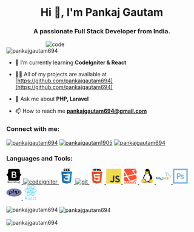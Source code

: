 <h1 align="center">Hi 👋, I'm Pankaj Gautam</h1>
<h3 align="center">A passionate Full Stack Developer from India.</h3>

<img align="right" alt="code" width="400" src="https://media4.giphy.com/media/qgQUggAC3Pfv687qPC/giphy.gif?cid=ecf05e473978jp5jui2a3ws56g2g5agkfw4osl9p5cmizkv7&ep=v1_gifs_related&rid=giphy.gif&ct=g"></img>

<p align="left"> <img src="https://komarev.com/ghpvc/?username=pankajgautam694&label=Profile%20views&color=0e75b6&style=flat" alt="pankajgautam694" /> </p>

- 🌱 I’m currently learning **CodeIgniter & React**

- 👨‍💻 All of my projects are available at [https://github.com/pankajgautam694](https://github.com/pankajgautam694)

- 💬 Ask me about **PHP, Laravel**

- 📫 How to reach me **pankajgautam694@gmail.com**

<h3 align="left">Connect with me:</h3>
<p align="left">
<a href="https://codepen.io/pankajgautam694" target="blank"><img align="center" src="https://raw.githubusercontent.com/rahuldkjain/github-profile-readme-generator/master/src/images/icons/Social/codepen.svg" alt="pankajgautam694" height="30" width="40" /></a>
<a href="https://linkedin.com/in/pankajgautam1905" target="blank"><img align="center" src="https://raw.githubusercontent.com/rahuldkjain/github-profile-readme-generator/master/src/images/icons/Social/linked-in-alt.svg" alt="pankajgautam1905" height="30" width="40" /></a>
<a href="https://www.leetcode.com/pankajgautam694" target="blank"><img align="center" src="https://raw.githubusercontent.com/rahuldkjain/github-profile-readme-generator/master/src/images/icons/Social/leet-code.svg" alt="pankajgautam694" height="30" width="40" /></a>
</p>

<h3 align="left">Languages and Tools:</h3>
<p align="left"> <a href="https://getbootstrap.com" target="_blank" rel="noreferrer"> <img src="https://raw.githubusercontent.com/devicons/devicon/master/icons/bootstrap/bootstrap-plain-wordmark.svg" alt="bootstrap" width="40" height="40"/> </a> <a href="https://codeigniter.com" target="_blank" rel="noreferrer"> <img src="https://cdn.worldvectorlogo.com/logos/codeigniter.svg" alt="codeigniter" width="40" height="40"/> </a> <a href="https://www.w3schools.com/css/" target="_blank" rel="noreferrer"> <img src="https://raw.githubusercontent.com/devicons/devicon/master/icons/css3/css3-original-wordmark.svg" alt="css3" width="40" height="40"/> </a> <a href="https://git-scm.com/" target="_blank" rel="noreferrer"> <img src="https://www.vectorlogo.zone/logos/git-scm/git-scm-icon.svg" alt="git" width="40" height="40"/> </a> <a href="https://www.w3.org/html/" target="_blank" rel="noreferrer"> <img src="https://raw.githubusercontent.com/devicons/devicon/master/icons/html5/html5-original-wordmark.svg" alt="html5" width="40" height="40"/> </a> <a href="https://developer.mozilla.org/en-US/docs/Web/JavaScript" target="_blank" rel="noreferrer"> <img src="https://raw.githubusercontent.com/devicons/devicon/master/icons/javascript/javascript-original.svg" alt="javascript" width="40" height="40"/> </a> <a href="https://laravel.com/" target="_blank" rel="noreferrer"> <img src="https://raw.githubusercontent.com/devicons/devicon/master/icons/laravel/laravel-plain-wordmark.svg" alt="laravel" width="40" height="40"/> </a> <a href="https://www.linux.org/" target="_blank" rel="noreferrer"> <img src="https://raw.githubusercontent.com/devicons/devicon/master/icons/linux/linux-original.svg" alt="linux" width="40" height="40"/> </a> <a href="https://www.mysql.com/" target="_blank" rel="noreferrer"> <img src="https://raw.githubusercontent.com/devicons/devicon/master/icons/mysql/mysql-original-wordmark.svg" alt="mysql" width="40" height="40"/> </a> <a href="https://www.photoshop.com/en" target="_blank" rel="noreferrer"> <img src="https://raw.githubusercontent.com/devicons/devicon/master/icons/photoshop/photoshop-line.svg" alt="photoshop" width="40" height="40"/> </a> <a href="https://www.php.net" target="_blank" rel="noreferrer"> <img src="https://raw.githubusercontent.com/devicons/devicon/master/icons/php/php-original.svg" alt="php" width="40" height="40"/> </a> <a href="https://reactjs.org/" target="_blank" rel="noreferrer"> <img src="https://raw.githubusercontent.com/devicons/devicon/master/icons/react/react-original-wordmark.svg" alt="react" width="40" height="40"/> </a> </p>

<p><img align="left" src="https://github-readme-stats.vercel.app/api/top-langs?username=pankajgautam694&show_icons=true&locale=en&layout=compact" alt="pankajgautam694" /></p>

<p>&nbsp;<img align="center" src="https://github-readme-stats.vercel.app/api?username=pankajgautam694&show_icons=true&locale=en" alt="pankajgautam694" /></p>

<p><img align="center" src="https://github-readme-streak-stats.herokuapp.com/?user=pankajgautam694&" alt="pankajgautam694" /></p>

